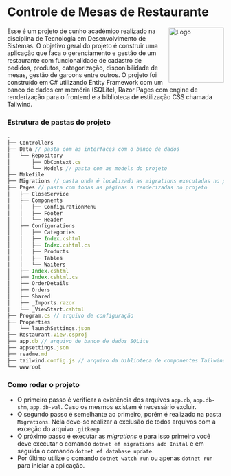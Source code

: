 # Controle de Mesas de Restaurante

<img alt="Logo" align="right" src="https://www.utfpr.edu.br/icones/cabecalho/logo-utfpr/@@images/efcf9caf-6d29-4c24-8266-0b7366ea3a40.png" width="128" />

Esse é um projeto de cunho académico realizado na disciplina de Tecnologia em Desenvolvimento de Sistemas. O objetivo geral do projeto é construir uma aplicação que faca o gerenciamento e gestão de um restaurante com funcionalidade de cadastro de pedidos, produtos, categorização, disponibilidade de mesas, gestão de garcons entre outros. O projeto foi construído em C# utilizando Entity Framework com um banco de dados em memória (SQLite), Razor Pages com engine de renderização para o frontend e a biblioteca de estilização CSS chamada Tailwind.

### Estrutura de pastas do projeto

```javascript
.
├── Controllers
├── Data // pasta com as interfaces com o banco de dados
│   └── Repository
│       ├── DbContext.cs
│       └── Models // pasta com as models do projeto
├── Makefile
├── Migrations // pasta onde é localizado as migrations executadas no projeto
├── Pages // pasta com todas as páginas a renderizadas no projeto
│   ├── CloseService
│   ├── Components
│   │   ├── ConfigurationMenu
│   │   ├── Footer
│   │   └── Header
│   ├── Configurations
│   │   ├── Categories
│   │   ├── Index.cshtml
│   │   ├── Index.cshtml.cs
│   │   ├── Products
│   │   ├── Tables
│   │   └── Waiters
│   ├── Index.cshtml
│   ├── Index.cshtml.cs
│   ├── OrderDetails
│   ├── Orders
│   ├── Shared
│   ├── _Imports.razor
│   └── _ViewStart.cshtml
├── Program.cs // arquivo de configuração
├── Properties
│   └── launchSettings.json
├── Restaurant.View.csproj
├── app.db // arquivo de banco de dados SQLite
├── appsettings.json
├── readme.md
├── tailwind.config.js // arquivo da biblioteca de componentes Tailwind
└── wwwroot

```

### Como rodar o projeto

- O primeiro passo é verificar a existência dos arquivos `app.db`, `app.db-shm`, `app.db-wal`. Caso os mesmos existam é necessário excluir.
- O segundo passo é semelhante ao primeiro, porém é realizado na pasta `Migrations`. Nela deve-se realizar a exclusão de todos arquivos com a exceção do arquivo `.gitkeep`
- O próximo passo é executar as _migrations_ e para isso primeiro você deve executar o comando `dotnet ef migrations add Inital` e em seguida o comando `dotnet ef database update`.
- Por último utilize o comando `dotnet watch run` ou apenas `dotnet run` para iniciar a aplicação.
